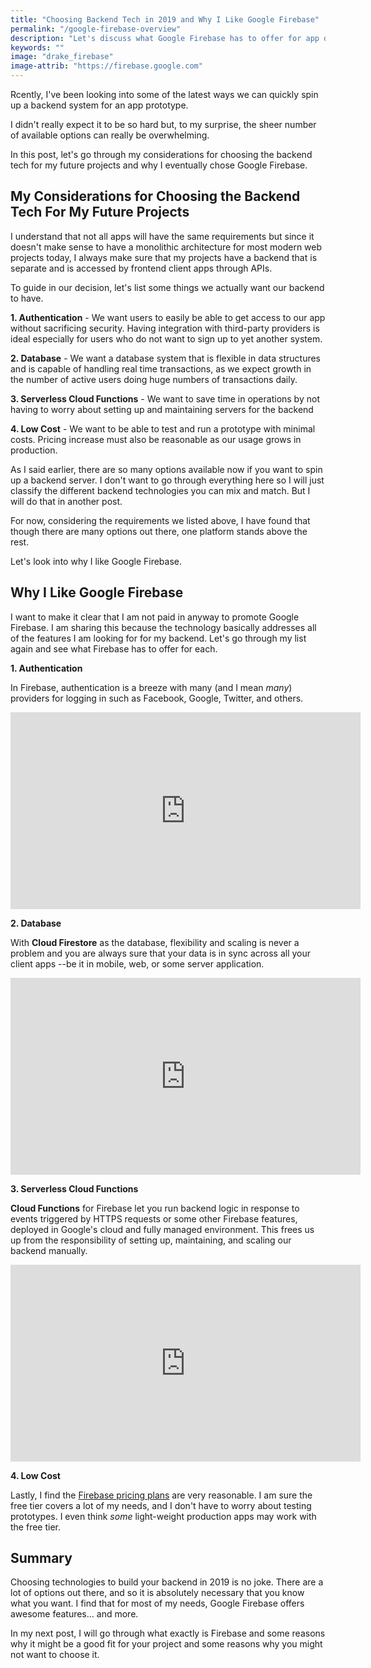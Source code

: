 ```yaml
---
title: "Choosing Backend Tech in 2019 and Why I Like Google Firebase"
permalink: "/google-firebase-overview"
description: "Let's discuss what Google Firebase has to offer for app development in 2019."
keywords: ""
image: "drake_firebase"
image-attrib: "https://firebase.google.com"
---
```


<span class="first-letter">R</span>cently, I've been looking into some of the latest ways we can quickly spin up a backend system for an app prototype.

I didn't really expect it to be so hard but, to my surprise, the sheer number of available options can really be overwhelming.

In this post, let's go through my considerations for choosing the backend tech for my future projects and why I eventually chose Google Firebase.<!--more-->

## My Considerations for Choosing the Backend Tech For My Future Projects

I understand that not all apps will have the same requirements but since it doesn't make sense to have a monolithic architecture for most modern web projects today, I always make sure that my projects have a backend that is separate and is accessed by frontend client apps through APIs.

To guide in our decision, let's list some things we actually want our backend to have.

**1. Authentication** - We want users to easily be able to get access to our app without sacrificing security. Having integration with third-party providers is ideal especially for users who do not want to sign up to yet another system.

**2. Database** - We want a database system that is flexible in  data structures and is capable of handling real time transactions, as we expect growth in the number of active users doing huge numbers of transactions daily.

**3. Serverless Cloud Functions** - We want to save time in operations by not having to worry about setting up and maintaining servers for the backend

**4. Low Cost** - We want to be able to test and run a prototype with minimal costs. Pricing increase must also be reasonable as our usage grows in production.

As I said earlier, there are so many options available now if you want to spin up a backend server. I don't want to go through everything here so I will just classify the different backend technologies you can mix and match. But I will do that in another post.

For now, considering the requirements we listed above, I have found that though there are many options out there, one platform stands above the rest.

Let's look into why I like Google Firebase.

## Why I Like Google Firebase

I want to make it clear that I am not paid in anyway to promote Google Firebase. I am sharing this because the technology basically addresses all of the features I am looking for for my backend. Let's go through my list again and see what Firebase has to offer for each.

**1. Authentication**

In Firebase, authentication is a breeze with many (and I mean *many*) providers for logging in such as Facebook, Google, Twitter, and others.

<div class="embed-container">
<iframe width="560" height="315" src="https://www.youtube.com/embed/8sGY55yxicA" frameborder="0" allow="accelerometer; autoplay; encrypted-media; gyroscope; picture-in-picture" allowfullscreen></iframe>
</div>

**2. Database**

With **Cloud Firestore** as the database, flexibility and scaling is never a problem and you are always sure that your data is in sync across all your client apps --be it in mobile, web, or some server application.

<div class="embed-container">
<iframe width="560" height="315" src="https://www.youtube.com/embed/QcsAb2RR52c" frameborder="0" allow="accelerometer; autoplay; encrypted-media; gyroscope; picture-in-picture" allowfullscreen></iframe>
</div>

**3. Serverless Cloud Functions**

**Cloud Functions** for Firebase let you run backend logic in response to events triggered by HTTPS requests or some other Firebase features, deployed in Google's cloud and fully managed environment. This frees us up from the responsibility of setting up, maintaining, and scaling our backend manually.

<div class="embed-container">
<iframe width="560" height="315" src="https://www.youtube.com/embed/vr0Gfvp5v1A" frameborder="0" allow="accelerometer; autoplay; encrypted-media; gyroscope; picture-in-picture" allowfullscreen></iframe>
</div>

**4. Low Cost**

Lastly, I find the [Firebase pricing plans](https://firebase.google.com/pricing) are very reasonable. I am sure the free tier covers a lot of my needs, and I don't have to worry about testing prototypes. I even think *some* light-weight production apps may work with the free tier.

## Summary

Choosing technologies to build your backend in 2019 is no joke. There are a lot of options out there, and so it is absolutely necessary that you know what you want. I find that for most of my needs, Google Firebase offers awesome features... and more.

In my next post, I will go through what exactly is Firebase and some reasons why it might be a good fit for your project and some reasons why you might not want to choose it.
